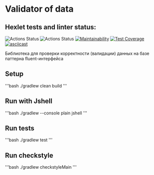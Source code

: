 # Validator of data
## Hexlet tests and linter status:
![Actions Status](https://github.com/SpaceJumperdono/java-project-78/actions/workflows/hexlet-check.yml/badge.svg)
![Actions Status](https://github.com/SpaceJumperdono/java-project-78/actions/workflows/main.yml/badge.svg)
[![Maintainability](https://api.codeclimate.com/v1/badges/4a89fcc8156a736b2809/maintainability)](https://codeclimate.com/github/SpaceJumperdono/java-project-78/maintainability)
[![Test Coverage](https://api.codeclimate.com/v1/badges/4a89fcc8156a736b2809/test_coverage)](https://codeclimate.com/github/SpaceJumperdono/java-project-78/test_coverage)
[![asciicast](https://asciinema.org/a/625388.svg)](https://asciinema.org/a/625388)

Библиотека для проверки корректности (валидации) данных на базе паттерна fluent-интерфейса

## Setup
'''bash
./gradlew clean build
'''

## Run with Jshell
'''bash
./gradlew --console plain jshell
'''

## Run tests
'''bash
./gradlew test
'''

## Run checkstyle
'''bash
./gradlew checkstyleMain
'''

